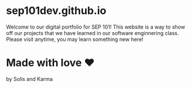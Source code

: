 # sep101dev.github.io
Welcome to our digital portfolio for SEP 101!
This website is a way to show off our projects that we have learned in our software enginnering class.
Please visit anytime, you may learn something new here!
# Made with love ♥ 
by Solis and Karma
